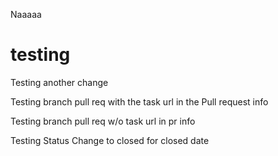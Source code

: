 

Naaaaa

# testing


Testing another change


Testing branch pull req with the task url in the Pull request info

Testing branch pull req w/o task url in pr info


Testing Status Change to closed for closed date
